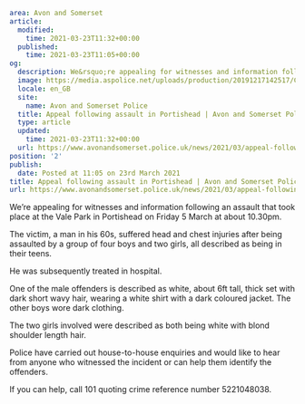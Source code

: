 ```yaml
area: Avon and Somerset
article:
  modified:
    time: 2021-03-23T11:32+00:00
  published:
    time: 2021-03-23T11:05+00:00
og:
  description: We&rsquo;re appealing for witnesses and information following an assault that took place at the Vale Park in Portishead on Friday 5 March at about 10.30pm.
  image: https://media.aspolice.net/uploads/production/20191217142517/Can-you-help-radio-1.png
  locale: en_GB
  site:
    name: Avon and Somerset Police
  title: Appeal following assault in Portishead | Avon and Somerset Police
  type: article
  updated:
    time: 2021-03-23T11:32+00:00
  url: https://www.avonandsomerset.police.uk/news/2021/03/appeal-following-assault-in-portishead/
position: '2'
publish:
  date: Posted at 11:05 on 23rd March 2021
title: Appeal following assault in Portishead | Avon and Somerset Police
url: https://www.avonandsomerset.police.uk/news/2021/03/appeal-following-assault-in-portishead/
```

We’re appealing for witnesses and information following an assault that took place at the Vale Park in Portishead on Friday 5 March at about 10.30pm.

The victim, a man in his 60s, suffered head and chest injuries after being assaulted by a group of four boys and two girls, all described as being in their teens.

He was subsequently treated in hospital.

One of the male offenders is described as white, about 6ft tall, thick set with dark short wavy hair, wearing a white shirt with a dark coloured jacket. The other boys wore dark clothing.

The two girls involved were described as both being white with blond shoulder length hair.

Police have carried out house-to-house enquiries and would like to hear from anyone who witnessed the incident or can help them identify the offenders.

If you can help, call 101 quoting crime reference number 5221048038.

